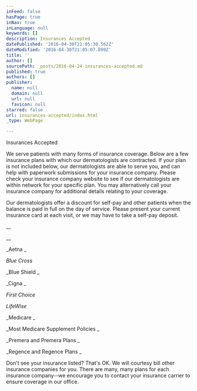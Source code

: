 ```yaml
---
inFeed: false
hasPage: true
inNav: true
inLanguage: null
keywords: []
description: Insurances Accepted
datePublished: '2016-04-30T21:05:30.562Z'
dateModified: '2016-04-30T21:05:07.899Z'
title: ''
author: []
sourcePath: _posts/2016-04-24-insurances-accepted.md
published: true
authors: []
publisher:
  name: null
  domain: null
  url: null
  favicon: null
starred: false
url: insurances-accepted/index.html
_type: WebPage

---
```

Insurances Accepted

We serve patients with many forms of insurance coverage. Below are a few insurance plans with which our dermatologists are contracted. If your plan is not included below, our dermatologists are able to serve you, and can help with paperwork submissions for your insurance company. Please check your insurance company website to see if our dermatologists are within network for your specific plan. You may alternatively call your insurance company for additional details relating to your coverage. 

Our dermatologists offer a discount for self-pay and other patients when the balance is paid in full on the day of service. Please present your current insurance card at each visit, or we may have to take a self-pay deposit.

__

__

_Aetna _

_Blue Cross_

_Blue Shield _

_Cigna _

_First Choice_

_LifeWise_

_Medicare _

_Most Medicare Supplement Policies _

_Premera and Premera Plans _

_Regence and Regence Plans _

Don't see your insurance listed? That's OK. We will courtesy bill other insurance companies for you. There are many, many plans for each insurance company--we encourage you to contact your insurance carrier to ensure coverage in our office.